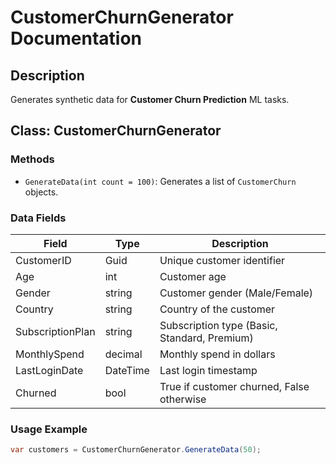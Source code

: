 ﻿# CustomerChurnGenerator Documentation

## Description
Generates synthetic data for **Customer Churn Prediction** ML tasks.

## Class: CustomerChurnGenerator

### Methods
- `GenerateData(int count = 100)`: Generates a list of `CustomerChurn` objects.

### Data Fields

| Field            | Type       | Description                                      |
|-----------------|-----------|-------------------------------------------------|
| CustomerID       | Guid      | Unique customer identifier                       |
| Age              | int       | Customer age                                     |
| Gender           | string    | Customer gender (Male/Female)                   |
| Country          | string    | Country of the customer                          |
| SubscriptionPlan | string    | Subscription type (Basic, Standard, Premium)    |
| MonthlySpend     | decimal   | Monthly spend in dollars                         |
| LastLoginDate    | DateTime  | Last login timestamp                             |
| Churned          | bool      | True if customer churned, False otherwise       |

### Usage Example
```csharp
var customers = CustomerChurnGenerator.GenerateData(50);
